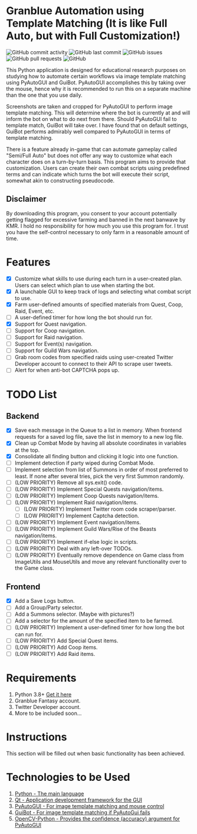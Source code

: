 # Granblue Automation using Template Matching (It is like Full Auto, but with Full Customization!)

![GitHub commit activity](https://img.shields.io/github/commit-activity/m/steve1316/granblue-automation-pyautogui?logo=GitHub) ![GitHub last commit](https://img.shields.io/github/last-commit/steve1316/granblue-automation-pyautogui?logo=GitHub) ![GitHub issues](https://img.shields.io/github/issues/steve1316/granblue-automation-pyautogui?logo=GitHub) ![GitHub pull requests](https://img.shields.io/github/issues-pr/steve1316/granblue-automation-pyautogui?logo=GitHub) ![GitHub](https://img.shields.io/github/license/steve1316/gfl-database?logo=GitHub)

This Python application is designed for educational research purposes on studying how to automate certain workflows via image template matching using PyAutoGUI and GuiBot. PyAutoGUI accomplishes this by taking over the mouse, hence why it is recommended to run this on a separate machine than the one that you use daily.

Screenshots are taken and cropped for PyAutoGUI to perform image template matching. This will determine where the bot is currently at and will inform the bot on what to do next from there. Should PyAutoGUI fail to template match, GuiBot will take over. I have found that on default settings, GuiBot performs admirably well compared to PyAutoGUI in terms of template matching.

There is a feature already in-game that can automate gameplay called "Semi/Full Auto" but does not offer any way to customize what each character does on a turn-by-turn basis. This program aims to provide that customization. Users can create their own combat scripts using predefined terms and can indicate which turns the bot will execute their script, somewhat akin to constructing pseudocode.

## Disclaimer

By downloading this program, you consent to your account potentially getting flagged for excessive farming and banned in the next banwave by KMR. I hold no responsibility for how much you use this program for. I trust you have the self-control necessary to only farm in a reasonable amount of time.

# Features

- [x] Customize what skills to use during each turn in a user-created plan. Users can select which plan to use when starting the bot.
- [x] A launchable GUI to keep track of logs and selecting what combat script to use.
- [x] Farm user-defined amounts of specified materials from Quest, Coop, Raid, Event, etc.
- [ ] A user-defined timer for how long the bot should run for.
- [x] Support for Quest navigation.
- [ ] Support for Coop navigation.
- [ ] Support for Raid navigation.
- [ ] Support for Event(s) navigation.
- [ ] Support for Guild Wars navigation.
- [ ] Grab room codes from specified raids using user-created Twitter Developer account to connect to their API to scrape user tweets.
- [ ] Alert for when anti-bot CAPTCHA pops up.

# TODO List
## Backend
- [x] Save each message in the Queue to a list in memory. When frontend requests for a saved log file, save the list in memory to a new log file.
- [x] Clean up Combat Mode by having all absolute coordinates in variables at the top.
- [x] Consolidate all finding button and clicking it logic into one function.
- [ ] Implement detection if party wiped during Combat Mode.
- [ ] Implement selection from list of Summons in order of most preferred to least. If none after several tries, pick the very first Summon randomly.
- [ ] (LOW PRIORITY) Remove all sys.exit() code.
- [ ] (LOW PRIORITY) Implement Special Quests navigation/items.
- [ ] (LOW PRIORITY) Implement Coop Quests navigation/items.
- [ ] (LOW PRIORITY) Implement Raid navigation/items.
	- [ ] (LOW PRIORITY) Implement Twitter room code scraper/parser.
	- [ ] (LOW PRIORITY) Implement Captcha detection.
- [ ] (LOW PRIORITY) Implement Event navigation/items.
- [ ] (LOW PRIORITY) Implement Guild Wars/Rise of the Beasts navigation/items.
- [ ] (LOW PRIORITY) Implement if-else logic in scripts.
- [ ] (LOW PRIORITY) Deal with any left-over TODOs.
- [ ] (LOW PRIORITY) Eventually remove dependence on Game class from ImageUtils and MouseUtils and move any relevant functionality over to the Game class.
## Frontend
- [x] Add a Save Logs button.
- [ ] Add a Group/Party selector.
- [ ] Add a Summons selector. (Maybe with pictures?)
- [ ] Add a selector for the amount of the specified item to be farmed.
- [ ] (LOW PRIORITY) Implement a user-defined timer for how long the bot can run for.
- [ ] (LOW PRIORITY) Add Special Quest items.
- [ ] (LOW PRIORITY) Add Coop items.
- [ ] (LOW PRIORITY) Add Raid items.
# Requirements

1. Python 3.8+ [Get it here](https://www.python.org/downloads/)
2. Granblue Fantasy account.
3. Twitter Developer account.
4. More to be included soon...

# Instructions

This section will be filled out when basic functionality has been achieved.

# Technologies to be Used

1. [Python - The main language](https://www.python.org/)
2. [Qt - Application development framework for the GUI](https://www.qt.io/product/development-tools)
3. [PyAutoGUI - For image template matching and mouse control](https://pyautogui.readthedocs.io/en/latest/)
4. [GuiBot - For image template matching if PyAutoGui fails](https://guibot.readthedocs.io/en/latest/README.html)
5. [OpenCV-Python - Provides the confidence (accuracy) argument for PyAutoGUI](https://pypi.org/project/opencv-python/)

